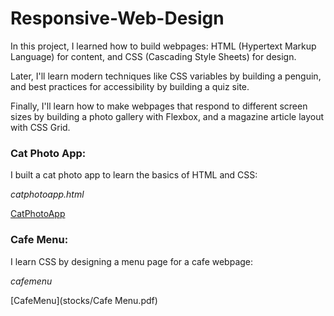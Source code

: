 # Responsive-Web-Design
In this project, I learned how to build webpages: HTML (Hypertext Markup Language) for content, and CSS (Cascading Style Sheets) for design.

Later, I'll learn modern techniques like CSS variables by building a penguin, and best practices for accessibility by building a quiz site.

Finally, I'll learn how to make webpages that respond to different screen sizes by building a photo gallery with Flexbox, and a magazine article layout with CSS Grid.

### Cat Photo App: 

I built a cat photo app to learn the basics of HTML and CSS: 

*catphotoapp.html* 

[CatPhotoApp](stocks/CatPhotoApp.pdf)

### Cafe Menu: 

I learn CSS by designing a menu page for a cafe webpage: 

*cafemenu* 

[CafeMenu](stocks/Cafe Menu.pdf)



